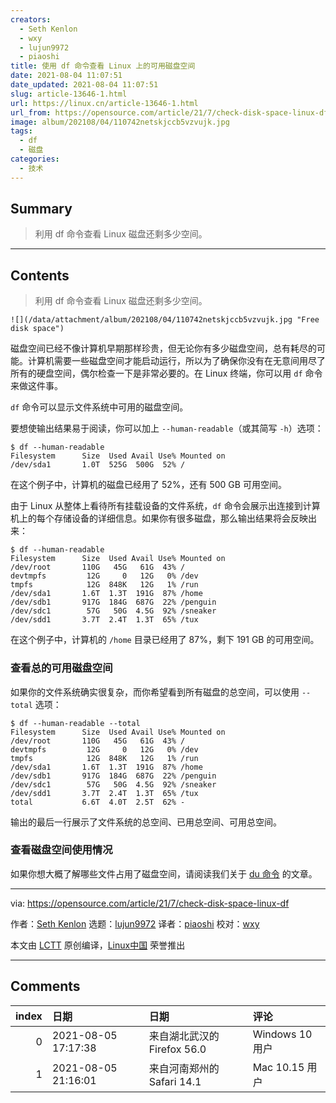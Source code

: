 ```yaml
---
creators:
  - Seth Kenlon
  - wxy
  - lujun9972
  - piaoshi
title: 使用 df 命令查看 Linux 上的可用磁盘空间
date: 2021-08-04 11:07:51
date_updated: 2021-08-04 11:07:51
slug: article-13646-1.html
url: https://linux.cn/article-13646-1.html
url_from: https://opensource.com/article/21/7/check-disk-space-linux-df
image: album/202108/04/110742netskjccb5vzvujk.jpg
tags:
  - df
  - 磁盘
categories:
  - 技术
---
```


## Summary

> 利用 df 命令查看 Linux 磁盘还剩多少空间。

***

<!-- more -->

## Contents

> 
> 利用 df 命令查看 Linux 磁盘还剩多少空间。
> 
> 
> 

`![](/data/attachment/album/202108/04/110742netskjccb5vzvujk.jpg "Free disk space")`

磁盘空间已经不像计算机早期那样珍贵，但无论你有多少磁盘空间，总有耗尽的可能。计算机需要一些磁盘空间才能启动运行，所以为了确保你没有在无意间用尽了所有的硬盘空间，偶尔检查一下是非常必要的。在 Linux 终端，你可以用 `df` 命令来做这件事。

`df` 命令可以显示文件系统中可用的磁盘空间。

要想使输出结果易于阅读，你可以加上 `--human-readable`（或其简写 `-h`）选项：

```shell
$ df --human-readable
Filesystem      Size  Used Avail Use% Mounted on
/dev/sda1       1.0T  525G  500G  52% /
```

在这个例子中，计算机的磁盘已经用了 52%，还有 500 GB 可用空间。

由于 Linux 从整体上看待所有挂载设备的文件系统，`df` 命令会展示出连接到计算机上的每个存储设备的详细信息。如果你有很多磁盘，那么输出结果将会反映出来：

```shell
$ df --human-readable
Filesystem      Size  Used Avail Use% Mounted on
/dev/root       110G   45G   61G  43% /
devtmpfs         12G     0   12G   0% /dev
tmpfs            12G  848K   12G   1% /run
/dev/sda1       1.6T  1.3T  191G  87% /home
/dev/sdb1       917G  184G  687G  22% /penguin
/dev/sdc1        57G   50G  4.5G  92% /sneaker
/dev/sdd1       3.7T  2.4T  1.3T  65% /tux
```

在这个例子中，计算机的 `/home` 目录已经用了 87%，剩下 191 GB 的可用空间。

### 查看总的可用磁盘空间

如果你的文件系统确实很复杂，而你希望看到所有磁盘的总空间，可以使用 `--total` 选项：

```shell
$ df --human-readable --total
Filesystem      Size  Used Avail Use% Mounted on
/dev/root       110G   45G   61G  43% /
devtmpfs         12G     0   12G   0% /dev
tmpfs            12G  848K   12G   1% /run
/dev/sda1       1.6T  1.3T  191G  87% /home
/dev/sdb1       917G  184G  687G  22% /penguin
/dev/sdc1        57G   50G  4.5G  92% /sneaker
/dev/sdd1       3.7T  2.4T  1.3T  65% /tux
total           6.6T  4.0T  2.5T  62% -
```

输出的最后一行展示了文件系统的总空间、已用总空间、可用总空间。

### 查看磁盘空间使用情况

如果你想大概了解哪些文件占用了磁盘空间，请阅读我们关于 [du 命令](https://opensource.com/article/21/7/check-used-disk-space-linux-du) 的文章。

---

via: <https://opensource.com/article/21/7/check-disk-space-linux-df>

作者：[Seth Kenlon](https://opensource.com/users/seth) 选题：[lujun9972](https://github.com/lujun9972) 译者：[piaoshi](https://github.com/piaoshi) 校对：[wxy](https://github.com/wxy)

本文由 [LCTT](https://github.com/LCTT/TranslateProject) 原创编译，[Linux中国](https://linux.cn/) 荣誉推出

***

## Comments

|   index | 日期                | 日期                                        | 评论                                         |
|--------:|:--------------------|:--------------------------------------------|:---------------------------------------------|
|       0 | 2021-08-05 17:17:38 | 来自湖北武汉的 Firefox 56.0|Windows 10 用户 | 为什么这样的文章需要被挑出来翻译，有意义吗？ |
|       1 | 2021-08-05 21:16:01 | 来自河南郑州的 Safari 14.1|Mac 10.15 用户   | 确定这个不是来凑数的？                       |

